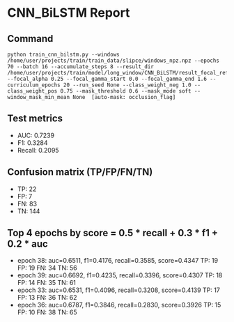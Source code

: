 # CNN_BiLSTM Report

## Command
```
python train_cnn_bilstm.py --windows /home/user/projects/train/train_data/slipce/windows_npz.npz --epochs 70 --batch 16 --accumulate_steps 8 --result_dir /home/user/projects/train/model/long_window/CNN_BiLSTM/result_focal_refine/cw01_fg04 --focal_alpha 0.25 --focal_gamma_start 0.0 --focal_gamma_end 1.6 --curriculum_epochs 20 --run_seed None --class_weight_neg 1.0 --class_weight_pos 0.75 --mask_threshold 0.6 --mask_mode soft --window_mask_min_mean None  [auto-mask: occlusion_flag]
```

## Test metrics
- AUC: 0.7239
- F1: 0.3284
- Recall: 0.2095
## Confusion matrix (TP/FP/FN/TN)
- TP: 22
- FP: 7
- FN: 83
- TN: 144

## Top 4 epochs by score = 0.5 * recall + 0.3 * f1 + 0.2 * auc
- epoch 38: auc=0.6511, f1=0.4176, recall=0.3585, score=0.4347  TP: 19 FP: 19 FN: 34 TN: 56
- epoch 39: auc=0.6692, f1=0.4235, recall=0.3396, score=0.4307  TP: 18 FP: 14 FN: 35 TN: 61
- epoch 33: auc=0.6531, f1=0.4096, recall=0.3208, score=0.4139  TP: 17 FP: 13 FN: 36 TN: 62
- epoch 36: auc=0.6787, f1=0.3846, recall=0.2830, score=0.3926  TP: 15 FP: 10 FN: 38 TN: 65

